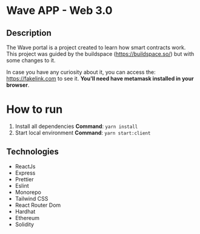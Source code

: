 # Wave APP  - Web 3.0

## Description
The Wave portal is a project created to learn how smart contracts work. This project was guided by the buildspace (https://buildspace.so/) but with some changes to it.

In case you have any curiosity about it, you can access the: https://fakelink.com to see it. **You'll need have metamask installed in your browser**.

# How to run
1. Install all dependencies **Command**: `yarn install`
2. Start local environment **Command**: `yarn start:client`

## Technologies
* ReactJs
* Express
* Prettier
* Eslint
* Monorepo
* Tailwind CSS 
* React Router Dom
* Hardhat
* Ethereum
* Solidity
 
